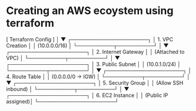 # Creating an AWS ecoystem using terraform


[ Terraform Config ]
       │
       ▼
┌─────────────────────┐
│ 1. VPC Creation     │
│ (10.0.0.0/16)       │
└──────────┬──────────┘
           │
           ▼
┌─────────────────────┐
│ 2. Internet Gateway │
│ (Attached to VPC)   │
└──────────┬──────────┘
           │
           ▼
┌─────────────────────┐
│ 3. Public Subnet    │
│ (10.0.1.0/24)       │
└──────────┬──────────┘
           │
           ▼
┌─────────────────────┐
│ 4. Route Table      │
│ (0.0.0.0/0 → IGW)   │
└──────────┬──────────┘
           │
           ▼
┌─────────────────────┐
│ 5. Security Group   │
│ (Allow SSH inbound) │
└──────────┬──────────┘
           │
           ▼
┌─────────────────────┐
│ 6. EC2 Instance     │
│ (Public IP assigned)│
└─────────────────────┘

